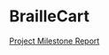 # BrailleCart
[Project Milestone Report](https://github.com/PrithviElancherran/BrailleCart/blob/main/DL%20Project%20Milestone.pdf)
